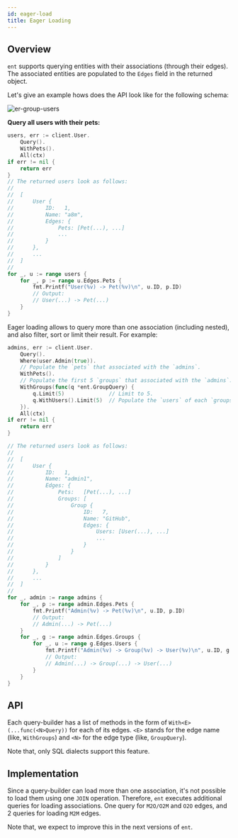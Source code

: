 ```yaml
---
id: eager-load
title: Eager Loading
---
```


## Overview

`ent` supports querying entities with their associations (through their edges). The associated entities
are populated to the `Edges` field in the returned object.

Let's give an example hows does the API look like for the following schema:

![er-group-users](https://entgo.io/images/assets/er_user_pets_groups.png)



**Query all users with their pets:**
```go
users, err := client.User.
	Query().
	WithPets().
	All(ctx)
if err != nil {
	return err
}
// The returned users look as follows:
//
//	[
//		User {
//			ID:   1,
//			Name: "a8m",
//			Edges: {
//				Pets: [Pet(...), ...]
//				...
//			}
//		},
//		...
//	]
//
for _, u := range users {
	for _, p := range u.Edges.Pets {
		fmt.Printf("User(%v) -> Pet(%v)\n", u.ID, p.ID)
		// Output:
		// User(...) -> Pet(...)
	}
} 
```

Eager loading allows to query more than one association (including nested), and also
filter, sort or limit their result. For example:

```go
admins, err := client.User.
	Query().
	Where(user.Admin(true)).
	// Populate the `pets` that associated with the `admins`.
	WithPets().
	// Populate the first 5 `groups` that associated with the `admins`.
	WithGroups(func(q *ent.GroupQuery) {
		q.Limit(5) 				// Limit to 5.
		q.WithUsers().Limit(5)	// Populate the `users` of each `groups`. 
	}).
	All(ctx)
if err != nil {
	return err
}

// The returned users look as follows:
//
//	[
//		User {
//			ID:   1,
//			Name: "admin1",
//			Edges: {
//				Pets:   [Pet(...), ...]
//				Groups: [
//					Group {
//						ID:   7,
//						Name: "GitHub",
//						Edges: {
//							Users: [User(...), ...]
//							...
//						}
//					}
//				]
//			}
//		},
//		...
//	]
//
for _, admin := range admins {
	for _, p := range admin.Edges.Pets {
		fmt.Printf("Admin(%v) -> Pet(%v)\n", u.ID, p.ID)
		// Output:
		// Admin(...) -> Pet(...)
	}
	for _, g := range admin.Edges.Groups {
		for _, u := range g.Edges.Users {
			fmt.Printf("Admin(%v) -> Group(%v) -> User(%v)\n", u.ID, g.ID, u.ID)
			// Output:
			// Admin(...) -> Group(...) -> User(...)
		}
	}
} 
```

## API

Each query-builder has a list of methods in the form of `With<E>(...func(<N>Query))` for each of its edges.
`<E>` stands for the edge name (like, `WithGroups`) and `<N>` for the edge type (like, `GroupQuery`).
 
Note that, only SQL dialects support this feature.

## Implementation

Since a query-builder can load more than one association, it's not possible to load them using one `JOIN` operation.
Therefore, `ent` executes additional queries for loading associations. One query for `M2O/O2M` and `O2O` edges, and
2 queries for loading `M2M` edges.

Note that, we expect to improve this in the next versions of `ent`.
